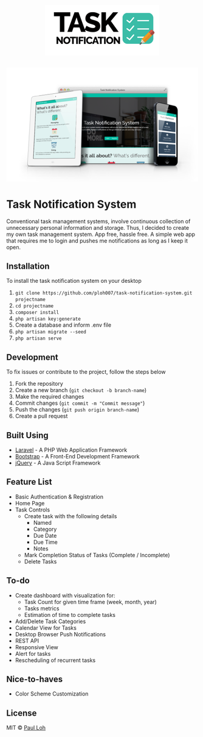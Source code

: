 <div style="text-align:center"><img src ="readme/logo.png" /></div>

## 
![Alt](readme/tasknotification.png "Task Notification Logo")
##

# Task Notification System
Conventional task management systems, involve continuous collection of unnecessary personal information and storage. Thus, I decided to create my own task management system. App free, hassle free. A simple web app that requires me to login and pushes me notifications as long as I keep it open. 

## Installation
To install the task notification system on your desktop

1. `git clone https://github.com/ploh007/task-notification-system.git projectname`
2. `cd projectname`
3. `composer install`
4. `php artisan key:generate`
5. Create a database and inform .env file
6. `php artisan migrate --seed`
7. `php artisan serve`

## Development
To fix issues or contribute to the project, follow the steps below
 
1. Fork the repository
2. Create a new branch (`git checkout -b branch-name`)
3. Make the required changes
4. Commit changes (`git commit -m "Commit message"`)
5. Push the changes (`git push origin branch-name`)
6. Create a pull request

## Built Using
* [Laravel](https://laravel.com/) - A PHP Web Application Framework
* [Bootstrap](http://getbootstrap.com/) - A Front-End Development Framework
* [jQuery](https://jquery.com/) - A Java Script Framework

## Feature List
* Basic Authentication & Registration
* Home Page
* Task Controls
	* Create task with the following details
		* Named
		* Category
		* Due Date
		* Due Time
		* Notes
	* Mark Completion Status of Tasks (Complete / Incomplete)
	* Delete Tasks

## To-do
* Create dashboard with visualization for:
	* Task Count for given time frame (week, month, year)
	* Tasks metrics 
	* Estimation of time to complete tasks
* Add/Delete Task Categories 
* Calendar View for Tasks
* Desktop Browser Push Notifications
* REST API
* Responsive View
* Alert for tasks
* Rescheduling of recurrent tasks

## Nice-to-haves
* Color Scheme Customization

## License
MIT © [Paul Loh](http://paulloh.com)